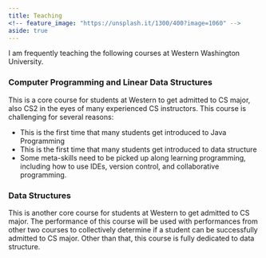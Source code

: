 ```yaml
---
title: Teaching
<!-- feature_image: "https://unsplash.it/1300/400?image=1060" -->
aside: true
---
```


I am frequently teaching the following courses at Western Washington University.

### Computer Programming and Linear Data Structures

This is a core course for students at Western to get admitted to CS major, also CS2 in the eyes of many experienced CS instructors. This course is challenging for several reasons:

* This is the first time that many students get introduced to Java Programming
* This is the first time that many students get introduced to data structure
* Some meta-skills need to be picked up along learning programming, including how to use IDEs, version control, and collaborative programming.

### Data Structures

This is another core course for students at Western to get admitted to CS major. The performance of this course will be used with performances from other two courses to collectively determine if a student can be successfully admitted to CS major. Other than that, this course is fully dedicated to data structure. 